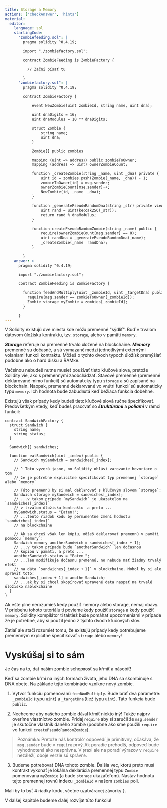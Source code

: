 ```yaml
---
title: Storage a Memory
actions: ['checkAnswer', 'hints']
material:
  editor:
    language: sol
    startingCode:
      "zombiefeeding.sol": |
        pragma solidity ^0.4.19;

        import "./zombiefactory.sol";

        contract ZombieFeeding is ZombieFactory {

          // Začni písať tu

        }
      "zombiefactory.sol": |
        pragma solidity ^0.4.19;

        contract ZombieFactory {

            event NewZombie(uint zombieId, string name, uint dna);

            uint dnaDigits = 16;
            uint dnaModulus = 10 ** dnaDigits;

            struct Zombie {
                string name;
                uint dna;
            }

            Zombie[] public zombies;

            mapping (uint => address) public zombieToOwner;
            mapping (address => uint) ownerZombieCount;

            function _createZombie(string _name, uint _dna) private {
                uint id = zombies.push(Zombie(_name, _dna)) - 1;
                zombieToOwner[id] = msg.sender;
                ownerZombieCount[msg.sender]++;
                NewZombie(id, _name, _dna);
            }

            function _generatePseudoRandomDna(string _str) private view returns (uint) {
                uint rand = uint(keccak256(_str));
                return rand % dnaModulus;
            }

            function createPseudoRandomZombie(string _name) public {
                require(ownerZombieCount[msg.sender] == 0);
                uint randDna = _generatePseudoRandomDna(_name);
                _createZombie(_name, randDna);
            }

        }
    answer: >
      pragma solidity ^0.4.19;

      import "./zombiefactory.sol";

      contract ZombieFeeding is ZombieFactory {

        function feedAndMultiply(uint _zombieId, uint _targetDna) public {
          require(msg.sender == zombieToOwner[_zombieId]);
          Zombie storage myZombie = zombies[_zombieId];
        }

      }
---
```


V Solidity existujú dve miesta kde môžu premenné "sýdliť". Buď v trvalom dátovom úložisku kontraktu, tzv. `storage`, alebo v pamäti `memory`.

**_Storage_** referuje na premenné trvalo uložené na blockchaine. **_Memory_** premenné su dočasné, a sú vymazané medzi jednotlivými externými volaniami funkcii kontraktu. Môžeš o týchto dvoch typoch úložísk premýšlať podobne ako o hard disku a RAMke.

Vačsinou nebudeš nutne musieť používať tieto kľučové slova, pretože Solidity vie, ako s premennými zaobchádzať. Stavové premenné (premenné deklarované mimo funkcií) sú automaticky typu `storage` a sú zapísané na blockchain. Naopak, premenné deklarované vo vnútri funkcií sú automaticky typu `memory`. Ich hodnota bude zabudnutá keď bežiaca funkcia dobehne.

Existujú však prípady kedy budeš tieto kľučové slová ručne špecifikovať. Predovšetkým vtedy, keď budeš pracovať so **_štruktúrami_** a **_poliami_** v rámci funkcií:

```
contract SandwichFactory {
  struct Sandwich {
    string name;
    string status;
  }

  Sandwich[] sandwiches;

  function eatSandwich(uint _index) public {
    // Sandwich mySandwich = sandwiches[_index];

    // ^ Toto vyzerá jasne, no Solidity ohlási varovanie hovoriace o tom
    // že je potrebné explicitne špecifikovať typ premennej `storage` alebo `memory`

    // Túto premennú by si mal deklarovať s kľučovým slovom `storage`:
    Sandwich storage mySandwich = sandwiches[_index];
    // ...v takom prípade `mySandwich` je ukazateľom na `sandwiches[_index]`
    // v trvalom úložisku kontraktu, a preto ... 
    mySandwich.status = "Eaten!";
    // ...tento riadok kódu by permanentne zmení hodnotu `sandwiches[_index]`
    // na blockchaine

    // Ak sa chceš však len kópiu, môžeš deklarovať premennú v pamäti pomocou `memory`:
    Sandwich memory anotherSandwich = sandwiches[_index + 1];
    // ...v takom prípade bude `anotherSandwich` len dočasnou
    // kópiou v pamäti, a preto ...
    anotherSandwich.status = "Eaten!";
    // ...len modifikuje dočasnu premennú, no nebude mať žiadny trvalý efekt
    // na dáta `sandwiches[_index + 1]` v blockchaine. Mohol by si ale spraviť toto:
    sandwiches[_index + 1] = anotherSandwich;
    // ...ak by si chcel skopírovať upravené data naspať na trvalé úložisko nablokchaine
  }
}
```
Ak ešte plne nerozumieš kedy použiť memory alebo storage, nemaj obavy. V priebehu tohoto tutoriálu ti povieme kedy použiť `storage` a kedy použiť `memory`. Solidity kompilátor ti taktiež bude pomáhať upozorneniami v prípade že je potrebné, aby si použil jedno z týchto dvoch kľučových slov. 

Zatiaľ ale stačí rozumieť tomu, že existujú prípady kedy potrebujeme premenným explicitne špecifikovať `storage` alebo `memory`!

# Vyskúšaj si to sám

Je čas na to, dať našim zombie schopnosť sa kŕmiť a násobiť!

Keď sa zombie kŕmi na iných formách života, jeho DNA sa skombinuje s DNA obete. Na základe tejto kombinácie vznikne nový zombie.

1. Vytvor funkciu pomenovanú `feedAndMultiply`. Bude brať dva parametre: `_zombieId` (typu `uint`) a `_targetDna` (tiež typu `uint`). Táto funkcia bude `public`.

2. Nechceme aby našeho zombie dával kŕmiť niekto iný! Takže najprv overíme vlastníctvo zombie. Pridaj `require` aby si zaručil že `msg.sender` je skutočne vlastník daného zombie (podobne ako sme použili `require` vo funkcii `createPseudoRandomZombie`).

 > Poznámka: Pretože náš kontrolór odpovedí je primitívny, očakáva, že `msg.sender` bude v `require` prvý. Ak poradie prehodíš, odpoveď bude vyhodnotená ako nesprávna. V praxi ale na poradí výrazov v `require` nezáleží, oboje verzie sú správne.

3. Budeme potrebovať DNA tohoto zombie. Ďalšia vec, ktorú preto musí kontrakt vykonať je lokálna deklarácia premennej typu `Zombie` pomenovaná `myZombie` (a bude `storage` ukazaťeľom). Nastav hodnotu tejto premennej rovnú indexu `_zombieId` v našom `zombies` poli.

Mali by to byť 4 riadky kódu, včetne uzatváracej závorky `}`. 

V dalšej kapitole budeme ďalej rozvíjať túto funkciu!
